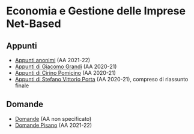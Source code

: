 # Economia e Gestione delle Imprese Net-Based

## Appunti

- [Appunti anonimi](Appunti/Appunti_Pisano21-22.pdf) (AA 2021-22)
- [Appunti di Giacomo Grandi](Appunti/Economia_Grandi.pdf) (AA 2020-21)
- [Appunti di Cirino Pomicino](Appunti/Economia-Cirino.pdf) (AA 2020-21)
- [Appunti di Stefano Vittorio Porta](Appunti/EGINB%20Porta%202020-21.pdf) (AA 2020-21), compreso di riassunto finale

## Domande

- [Domande](Esame/Economia-Domande.pdf) (AA non specificato)
- [Domande Pisano](Esame/Domande_Pisano21-22.pdf) (AA 2021-22)
